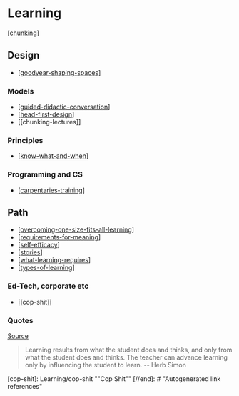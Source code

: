 # Learning
 
[[chunking]]

## Design

- [[goodyear-shaping-spaces]] 

### Models

- [[guided-didactic-conversation]]
- [[head-first-design]]
- [[chunking-lectures]]

### Principles

- [[know-what-and-when]]

### Programming and CS

- [[carpentaries-training]]

## Path

- [[overcoming-one-size-fits-all-learning]]
- [[requirements-for-meaning]]
- [[self-efficacy]]
- [[stories]]
- [[what-learning-requires]]
- [[types-of-learning]]

### Ed-Tech, corporate etc

- [[cop-shit]]

### Quotes

[Source](https://eliterate.us/a-courseware-platform-for-expressing-pedagogical-intent/)
> Learning results from what the student does and thinks, and only from what the student does and thinks. The teacher can advance learning only by influencing the student to learn. -- Herb Simon

[//begin]: # "Autogenerated link references for markdown compatibility"
[chunking]: Learning/chunking "Chunking learning"
[goodyear-shaping-spaces]: Design/goodyear-shaping-spaces "Shaping Spaces - Peter Goodyear ALTC 2017 Keynote"
[guided-didactic-conversation]: Learning/guided-didactic-conversation "Guided Didactic Conversation aka teaching-learning conversations"
[head-first-design]: Learning/head-first-design "Head First Design"
[know-what-and-when]: Learning/know-what-and-when "Help the learner know what, when and why to do something"
[carpentaries-training]: Learning/carpentaries-training "Carpentaries training course"
[overcoming-one-size-fits-all-learning]: Learning/overcoming-one-size-fits-all-learning "Overcoming one size fits all learning"
[requirements-for-meaning]: Learning/requirements-for-meaning "Requirements for meaning"
[self-efficacy]: Learning/self-efficacy "Self-efficacy"
[stories]: Learning/stories "Stories"
[what-learning-requires]: Learning/what-learning-requires "What learning requires"
[types-of-learning]: Learning/types-of-learning "Types of learning"
[cop-shit]: Learning/cop-shit ""Cop Shit""
[//end]: # "Autogenerated link references"